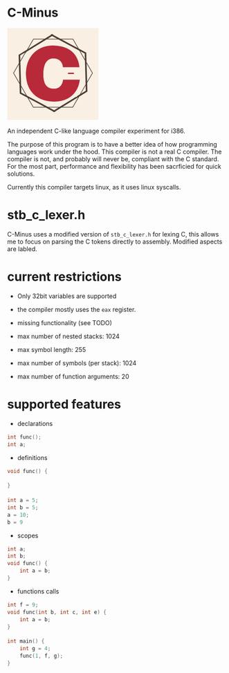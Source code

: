 # C-Minus
![alt text](https://github.com/ColleagueRiley/c-minus/blob/main/logo.png?raw=true)

An independent C-like language compiler experiment for i386.

The purpose of this program is to have a better idea of how programming languages work under the hood. This compiler is not a real C compiler. The compiler is not, and probably will never be, compliant with the C standard. For the most part, performance and flexibility has been sacrficied for quick solutions.

Currently this compiler targets linux, as it uses linux syscalls. 

# stb_c_lexer.h
C-Minus uses a modified version of `stb_c_lexer.h` for lexing C, this allows me to focus on parsing the C tokens directly to assembly. Modified aspects are labled.

# current restrictions
* Only 32bit variables are supported
* the compiler mostly uses the `eax` register. 
* missing functionality (see TODO)

* max number of nested stacks: 1024
* max symbol length: 255
* max number of symbols (per stack): 1024
* max number of function arguments: 20

# supported features
* declarations
```c
int func();
int a;
```

* definitions
```c
void func() {

}

int a = 5;
int b = 5;
a = 10;
b = 9
```

* scopes
```c
int a;
int b;
void func() {
    int a = b;
}
```

* functions calls

```c
int f = 9;
void func(int b, int c, int e) {
    int a = b;
}

int main() {
    int g = 4;
    func(1, f, g);
}
```